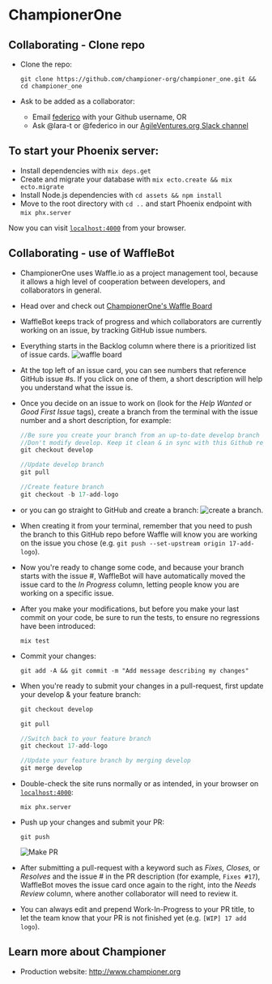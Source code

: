 # ChampionerOne
## Collaborating - Clone repo

  * Clone the repo:
  
      `git clone https://github.com/championer-org/championer_one.git && cd championer_one`
   
  * Ask to be added as a collaborator:
    * Email [federico](mailto:federico@championer.org?Subject=I%20want%20to%20collaborate%20on%20ChampionerOne) with your Github username, OR
    * Ask @lara-t or @federico in our [AgileVentures.org Slack channel](https://agileventures.slack.com/messages/phoenix_one)

## To start your Phoenix server:

  * Install dependencies with `mix deps.get`
  * Create and migrate your database with `mix ecto.create && mix ecto.migrate`
  * Install Node.js dependencies with `cd assets && npm install`
  * Move to the root directory with `cd ..` and start Phoenix endpoint with `mix phx.server`

Now you can visit [`localhost:4000`](http://localhost:4000) from your browser.

## Collaborating - use of WaffleBot

  * ChampionerOne uses Waffle.io as a project management tool, because it allows a high level of cooperation between developers, and collaborators in general.

  * Head over and check out [ChampionerOne's Waffle Board](https://waffle.io/championer-org/championer_one)

  * WaffleBot keeps track of progress and which collaborators are currently working on an issue, by tracking GitHub issue numbers.

  * Everything starts in the Backlog column where there is a prioritized list of issue cards. ![waffle board](https://dl.dropbox.com/s/4f6o3mqkd365huk/waffle-board.png?dl=0)

  * At the top left of an issue card, you can see numbers that reference GitHub issue #s. If you click on one of them, a short description will help you understand what the issue is.

  * Once you decide on an issue to work on (look for the *Help Wanted* or *Good First Issue* tags), create a branch from the terminal with the issue number and a short description, for example:
  
    ```js
    //Be sure you create your branch from an up-to-date develop branch
    //Don't modify develop. Keep it clean & in sync with this Github repo's develop branch
    git checkout develop
    
    //Update develop branch
    git pull
    
    //Create feature branch
    git checkout -b 17-add-logo
    ```
    
  * or you can go straight to GitHub and create a branch: ![create a   branch.](https://dl.dropbox.com/s/e3q4i7ikcz387xl/create-branch-github.png?dl=0)
  
  * When creating it from your terminal, remember that you need to push the branch to this GitHub repo before Waffle will know you are working on the issue you chose (e.g. `git push --set-upstream origin 17-add-logo`).

  * Now you're ready to change some code, and because your branch starts with the issue #, WaffleBot will have automatically moved the issue card to the *In Progress* column, letting people know you are working on a specific issue.
  
  * After you make your modifications, but before you make your last commit on your code, be sure to run the tests, to ensure no regressions have been introduced:
  
    `mix test`
    
  * Commit your changes:
  
    `git add -A && git commit -m "Add message describing my changes"`
   
  * When you're ready to submit your changes in a pull-request, first update your develop & your feature branch:
      ```js
    git checkout develop
    
    git pull
    
    //Switch back to your feature branch
    git checkout 17-add-logo
    
    //Update your feature branch by merging develop
    git merge develop
    ```
    
  * Double-check the site runs normally or as intended, in your browser on [`localhost:4000`](http://localhost:4000):
  
    `mix phx.server`
    
  * Push up your changes and submit your PR:
  
    `git push`
    
    ![Make PR](https://dl.dropbox.com/s/j50pk714r3i872p/Screenshot%202018-06-07%2001.58.45.png)

  * After submitting a pull-request with a keyword such as *Fixes, Closes,* or *Resolves* and the issue # in the PR description (for example, `Fixes #17`), WaffleBot moves the issue card once again to the right, into the *Needs Review* column, where another collaborator will need to review it.
   
   * You can always edit and prepend Work-In-Progress to your PR title, to let the team know that your PR is not finished yet (e.g. `[WIP] 17 add logo`).

## Learn more about Championer

  * Production website: http://www.championer.org
  
